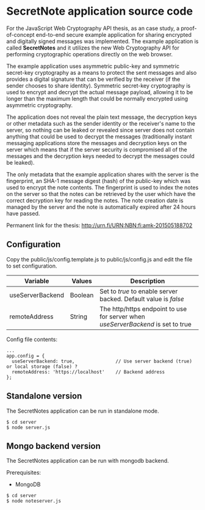 # SecretNote application source code

For the JavaScript Web Cryptography API thesis, as an case study, a proof-of-concept end-to-end secure example application for sharing encrypted and digitally signed messages was implemented. The example application is called **SecretNotes** and it utilizes the new Web Cryptography API for performing cryptographic operations directly on the web browser.

The example application uses asymmetric public-key and symmetric secret-key cryptography as a means to protect the sent messages and also provides a digital signature that can be verified by the receiver (if the sender chooses to share identity). Symmetric secret-key cryptography is used to encrypt and decrypt the actual message payload, allowing it to be longer than the maximum length that could be normally encrypted using asymmetric cryptography.
 
The application does not reveal the plain text message, the decryption keys or other metadata such as the sender identity or the receiver's name to the server, so nothing can be leaked or revealed since server does not contain anything that could be used to decrypt the messages (traditionally instant messaging applications store the messages and decryption keys on the server which means that if the server security is compromised all of the messages and the decryption keys needed to decrypt the messages could be leaked).

The only metadata that the example application shares with the server is the fingerprint, an SHA-1 message digest (hash) of the public-key which was used to encrypt the note contents. The fingerprint is used to index the notes on the server so that the notes can be retrieved by the user which have the correct decryption key for reading the notes. The note creation date is managed by the server and the note is automatically expired after 24 hours have passed.
 
Permanent link for the thesis: http://urn.fi/URN:NBN:fi:amk-201505188702

## Configuration

Copy the public/js/config.template.js to public/js/config.js and edit the file to set configuration.

| Variable | Values | Description |
| ------------- | ------------- | ------------- |
| useServerBackend | Boolean  | Set to _true_ to enable server backed. Default value is _false_ |
| remoteAddress | String  | The http/https endpoint to use for server when _useServerBackend_ is set to true |

Config file contents:

```
...
app.config = {
  useServerBackend: true,				// Use server backend (true) or local storage (false) ?
  remoteAddress: 'https://localhost'	// Backend address
};
```

## Standalone version

The SecretNotes application can be run in standalone mode.

```
$ cd server
$ node server.js
```

## Mongo backend version

The SecretNotes application can be run with mongodb backend.

Prerequisites:
- MongoDB

```
$ cd server
$ node noteserver.js
```


